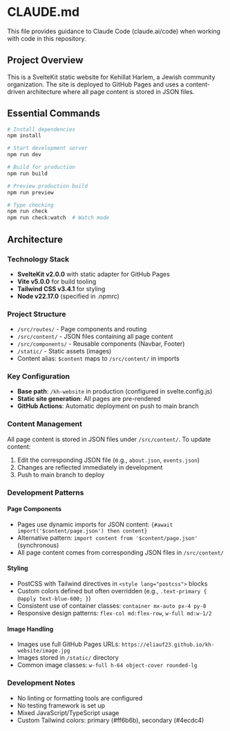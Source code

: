 # CLAUDE.md

This file provides guidance to Claude Code (claude.ai/code) when working with code in this repository.

## Project Overview

This is a SvelteKit static website for Kehillat Harlem, a Jewish community organization. The site is deployed to GitHub Pages and uses a content-driven architecture where all page content is stored in JSON files.

## Essential Commands

```bash
# Install dependencies
npm install

# Start development server
npm run dev

# Build for production
npm run build

# Preview production build  
npm run preview

# Type checking
npm run check
npm run check:watch  # Watch mode
```

## Architecture

### Technology Stack
- **SvelteKit v2.0.0** with static adapter for GitHub Pages
- **Vite v5.0.0** for build tooling
- **Tailwind CSS v3.4.1** for styling
- **Node v22.17.0** (specified in .npmrc)

### Project Structure
- `/src/routes/` - Page components and routing
- `/src/content/` - JSON files containing all page content
- `/src/components/` - Reusable components (Navbar, Footer)
- `/static/` - Static assets (images)
- Content alias: `$content` maps to `/src/content/` in imports

### Key Configuration
- **Base path**: `/kh-website` in production (configured in svelte.config.js)
- **Static site generation**: All pages are pre-rendered
- **GitHub Actions**: Automatic deployment on push to main branch

### Content Management
All page content is stored in JSON files under `/src/content/`. To update content:
1. Edit the corresponding JSON file (e.g., `about.json`, `events.json`)
2. Changes are reflected immediately in development
3. Push to main branch to deploy

### Development Patterns

#### Page Components
- Pages use dynamic imports for JSON content: `{#await import('$content/page.json') then content}`
- Alternative pattern: `import content from '$content/page.json'` (synchronous)
- All page content comes from corresponding JSON files in `/src/content/`

#### Styling
- PostCSS with Tailwind directives in `<style lang="postcss">` blocks
- Custom colors defined but often overridden (e.g., `.text-primary { @apply text-blue-600; }`)
- Consistent use of container classes: `container mx-auto px-4 py-8`
- Responsive design patterns: `flex-col md:flex-row`, `w-full md:w-1/2`

#### Image Handling
- Images use full GitHub Pages URLs: `https://eliauf23.github.io/kh-website/image.jpg`
- Images stored in `/static/` directory
- Common image classes: `w-full h-64 object-cover rounded-lg`

### Development Notes
- No linting or formatting tools are configured
- No testing framework is set up
- Mixed JavaScript/TypeScript usage
- Custom Tailwind colors: primary (#ff6b6b), secondary (#4ecdc4)